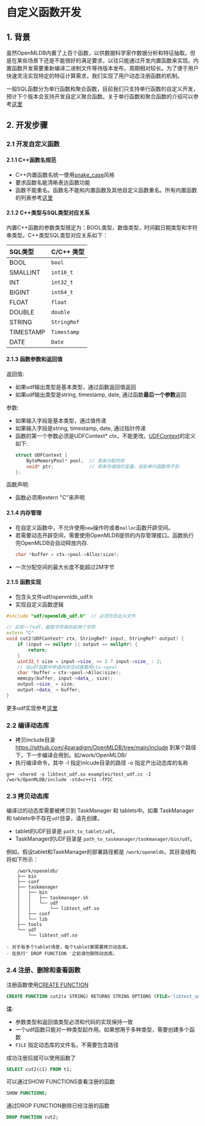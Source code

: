# 自定义函数开发
## 1. 背景
虽然OpenMLDB内置了上百个函数，以供数据科学家作数据分析和特征抽取。但是在某些场景下还是不能很好的满足要求，以往只能通过开发内置函数来实现。内置函数开发需要重新编译二进制文件等待版本发布，周期相对较长。为了便于用户快速灵活实现特定的特征计算需求，我们实现了用户动态注册函数的机制。

一般SQL函数分为单行函数和聚合函数，目前我们只支持单行函数的自定义开发，预计下个版本会支持开发自定义聚合函数。关于单行函数和聚合函数的介绍可以参考[这里](./built_in_function_develop_guide.md)
## 2. 开发步骤
### 2.1 开发自定义函数
#### 2.1.1 C++函数名规范
- C++内置函数名统一使用[snake_case](https://en.wikipedia.org/wiki/Snake_case)风格
- 要求函数名能清晰表达函数功能
- 函数不能重名。函数名不能和内置函数及其他自定义函数重名。所有内置函数的列表参考[这里](../reference/sql/functions_and_operators/Files/udfs_8h.md)
#### 2.1.2 C++类型与SQL类型对应关系
内置C++函数的参数类型限定为：BOOL类型，数值类型，时间戳日期类型和字符串类型。C++类型SQL类型对应关系如下：

| SQL类型   | C/C++ 类型         |
| :-------- | :----------------- |
| BOOL      | `bool`             |
| SMALLINT  | `int16_t`          |
| INT       | `int32_t`          |
| BIGINT    | `int64_t`          |
| FLOAT     | `float`            |
| DOUBLE    | `double`           |
| STRING    | `StringRef` |
| TIMESTAMP | `Timestamp` |
| DATE      | `Date`      |
#### 2.1.3 函数参数和返回值
返回值:  
* 如果udf输出类型是基本类型，通过函数返回值返回
* 如果udf输出类型是string, timestamp, date, 通过函数**最后一个参数**返回

参数: 
* 如果输入字段是基本类型，通过值传递
* 如果输入字段是string, timestamp, date, 通过指针传递
* 函数的第一个参数必须是UDFContext* ctx，不能更改。[UDFContext](../../../include/udf/openmldb_udf.h)的定义如下:
    ```c++
    struct UDFContext {
        ByteMemoryPool* pool;  // 用来分配内存
        void* ptr;             // 用来存储临时变量。目前单行函数用不到
    };
    ```

函数声明:  
* 函数必须用extern "C"来声明

#### 2.1.4 内存管理

- 在自定义函数中，不允许使用`new`操作符或者`malloc`函数开辟空间。
- 若需要动态开辟空间，需要使用OpenMLDB提供的内存管理接口。函数执行完OpenMLDB会自动释放内存.
    ```c++
    char *buffer = ctx->pool->Alloc(size);
    ```
- 一次分配空间的最大长度不能超过2M字节
#### 2.1.5 函数实现
- 包含头文件udf/openmldb_udf.h 
- 实现自定义函数逻辑
```c++
#include "udf/openmldb_udf.h"  // 必须包含此头文件
 
// 实现一个udf，截取字符串的前两个字符
extern "C"
void cut2(UDFContext* ctx, StringRef* input, StringRef* output) {
    if (input == nullptr || output == nullptr) {
        return;
    }
    uint32_t size = input->size_ <= 2 ? input->size_ : 2;
    // 在udf函数中申请内存空间需要用ctx->pool
    char *buffer = ctx->pool->Alloc(size);
    memcpy(buffer, input->data_, size);
    output->size_ = size;
    output->data_ = buffer;
}
```
更多udf实现参考[这里](../../../src/examples/test_udf.cc)
### 2.2 编译动态库
- 拷贝include目录 https://github.com/4paradigm/OpenMLDB/tree/main/include 到某个路径下，下一步编译会用到。如/work/OpenMLDB/
- 执行编译命令，其中 -I 指定inlcude目录的路径 -o 指定产出动态库的名称
```shell
g++ -shared -o libtest_udf.so examples/test_udf.cc -I /work/OpenMLDB/include -std=c++11 -fPIC
```
### 2.3 拷贝动态库
编译过的动态库需要被拷贝到 TaskManager 和 tablets中。如果 TaskManager 和 tablets中不存在`udf`目录，请先创建。
- tablet的UDF目录是 `path_to_tablet/udf`。
- TaskManager的UDF目录是 `path_to_taskmanager/taskmanager/bin/udf`。

例如，假设tablet和TaskManager的部署路径都是 `/work/openmldb`，其目录结构将如下所示：

```
    /work/openmldb/
    ├── bin
    ├── conf
    ├── taskmanager
    │   ├── bin
    │   │   ├── taskmanager.sh
    │   │   └── udf
    │   │       └── libtest_udf.so
    │   ├── conf
    │   └── lib
    ├── tools
    └── udf
        └── libtest_udf.so
```


```{note}
- 对于有多个tablet场景，每个tablet都需要拷贝动态库。
- 在执行' DROP FUNCTION '之前请勿删除动态库。
```

### 2.4 注册、删除和查看函数
注册函数使用[CREATE FUNCTION](../reference/sql/ddl/FUNCTION_STATEMENT.md)
```sql
CREATE FUNCTION cut2(x STRING) RETURNS STRING OPTIONS (FILE='libtest_udf.so');
```
**注**:
- 参数类型和返回值类型必须和代码的实现保持一致
- 一个udf函数只能对一种类型起作用。如果想用于多种类型，需要创建多个函数
- `FILE` 指定动态库的文件名，不需要包含路径

成功注册后就可以使用函数了
```sql
SELECT cut2(c1) FROM t1;
```
可以通过SHOW FUNCTIONS查看注册的函数
```sql
SHOW FUNCTIONS;
```
通过DROP FUNCTION删除已经注册的函数
```sql
DROP FUNCTION cut2;
```